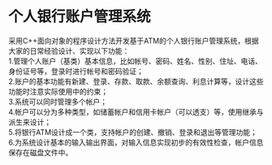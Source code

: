 # 个人银行账户管理系统
采用C++面向对象的程序设计方法开发基于ATM的个人银行账户管理系统，根据大家的日常经验设计、实现以下功能：  
1.管理个人账户（基类）基本信息，比如帐号、密码、姓名、性别、住址、电话、身份证号等，登录时进行帐号和密码验证；  
2.账户的基本功能有新建、登录、存款、取款、余额查询、利息计算等，设计这些功能时注意实际使用中的约束；  
3.系统可以同时管理多个帐户；    
4.帐户可以分为多种类型，如储蓄帐户和信用卡帐户（可以透支）等，使用继承与派生来设计；  
5.将银行ATM设计成一个类，支持帐户的创建、撤销、登录和退出等管理功能；  
6.为系统设计基本的输入输出界面，对输入信息实现初步的有效性检查，帐户信息保存在磁盘文件中。